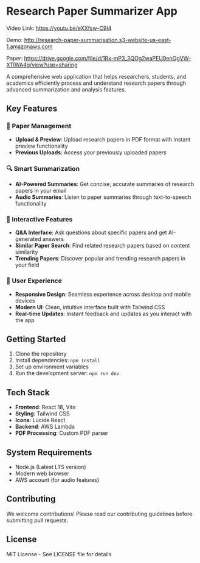 # Research Paper Summarizer App

Video Link: https://youtu.be/eXXfsw-C9l4

Demo: http://research-paper-summarisation.s3-website-us-east-1.amazonaws.com

Paper: https://drive.google.com/file/d/1Rx-mP3_3QOg2waPEU9enOgVW-XTlWA4g/view?usp=sharing

A comprehensive web application that helps researchers, students, and academics efficiently process and understand research papers through advanced summarization and analysis features.

## Key Features

### 📄 Paper Management
- **Upload & Preview**: Upload research papers in PDF format with instant preview functionality
- **Previous Uploads**: Access your previously uploaded papers

### 🔍 Smart Summarization
- **AI-Powered Summaries**: Get concise, accurate summaries of research papers in your email
- **Audio Summaries**: Listen to paper summaries through text-to-speech functionality

### 🤖 Interactive Features
- **Q&A Interface**: Ask questions about specific papers and get AI-generated answers
- **Similar Paper Search**: Find related research papers based on content similarity
- **Trending Papers**: Discover popular and trending research papers in your field

### 🎯 User Experience
- **Responsive Design**: Seamless experience across desktop and mobile devices
- **Modern UI**: Clean, intuitive interface built with Tailwind CSS
- **Real-time Updates**: Instant feedback and updates as you interact with the app

## Getting Started

1. Clone the repository
2. Install dependencies: `npm install`
3. Set up environment variables
4. Run the development server: `npm run dev`

## Tech Stack

- **Frontend**: React 18, Vite
- **Styling**: Tailwind CSS
- **Icons**: Lucide React
- **Backend**: AWS Lambda
- **PDF Processing**: Custom PDF parser

## System Requirements

- Node.js (Latest LTS version)
- Modern web browser
- AWS account (for audio features)

## Contributing

We welcome contributions! Please read our contributing guidelines before submitting pull requests.

## License

MIT License - See LICENSE file for details
